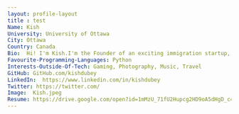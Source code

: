 ```yaml
---
layout: profile-layout
title : test
Name: Kish
University: University of Ottawa
City: Ottawa
Country: Canada
Bio:  Hi! I'm Kish.I'm the Founder of an exciting immigration startup, bordr.I have developed technical expertise in Python, C++, Java, Tensorflow, Keras, Numpy, AWS, and Transformers, with an interest in Speech and Natural Language Processing.
Favourite-Programming-Languages: Python
Interests-Outside-Of-Tech: Gaming, Photography, Music, Travel
GitHub: GitHub.com/kishdubey
LinkedIn:  https://www.linkedin.com/in/kishdubey
Twitter: https://twitter.com/
Image:  Kish.jpeg
Resume: https://drive.google.com/open?id=1mMzU_71fU2Hupcg2HD9oA5dHgD_c4M00
---
```

